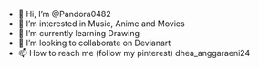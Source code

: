 - 👋 Hi, I’m @Pandora0482
- 👀 I’m interested in Music, Anime and Movies
- 🌱 I’m currently learning Drawing
- 💞️ I’m looking to collaborate on Devianart
- 📫 How to reach me (follow my pinterest) dhea_anggaraeni24

<!---
Pandora0482/Pandora0482 is a ✨ special ✨ repository because its `README.md` (this file) appears on your GitHub profile.
You can click the Preview link to take a look at your changes.
--->
